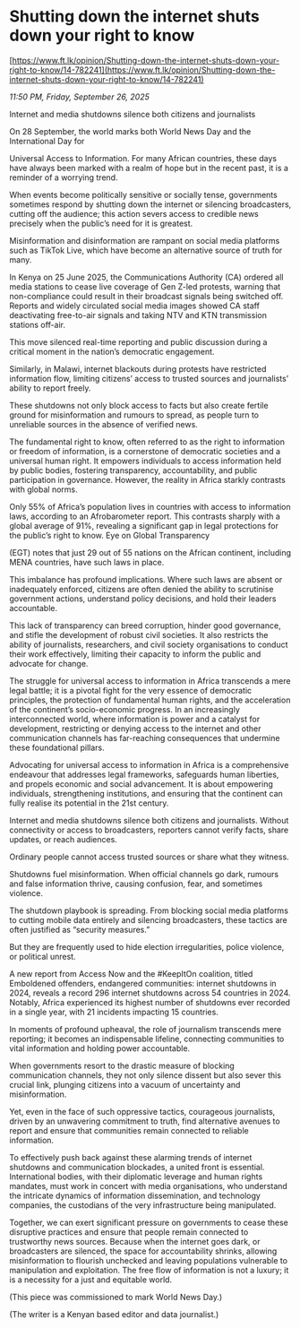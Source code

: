 # Shutting down the internet shuts down your right to know

[https://www.ft.lk/opinion/Shutting-down-the-internet-shuts-down-your-right-to-know/14-782241](https://www.ft.lk/opinion/Shutting-down-the-internet-shuts-down-your-right-to-know/14-782241)

*11:50 PM, Friday, September 26, 2025*

Internet and media shutdowns silence both citizens and journalists

On 28 September, the world marks both World News Day and the International Day for

Universal Access to Information. For many African countries, these days have always been marked with a realm of hope but in the recent past, it is a reminder of a worrying trend.

When events become politically sensitive or socially tense, governments sometimes respond by shutting down the internet or silencing broadcasters, cutting off the audience; this action severs access to credible news precisely when the public’s need for it is greatest.

Misinformation and disinformation are rampant on social media platforms such as TikTok Live, which have become an alternative source of truth for many.

In Kenya on 25 June 2025, the Communications Authority (CA) ordered all media stations to cease live coverage of Gen Z-led protests, warning that non-compliance could result in their broadcast signals being switched off. Reports and widely circulated social media images showed CA staff deactivating free-to-air signals and taking NTV and KTN transmission stations off-air.

This move silenced real-time reporting and public discussion during a critical moment in the nation’s democratic engagement.

Similarly, in Malawi, internet blackouts during protests have restricted information flow, limiting citizens’ access to trusted sources and journalists’ ability to report freely.

These shutdowns not only block access to facts but also create fertile ground for misinformation and rumours to spread, as people turn to unreliable sources in the absence of verified news.

The fundamental right to know, often referred to as the right to information or freedom of information, is a cornerstone of democratic societies and a universal human right. It empowers individuals to access information held by public bodies, fostering transparency, accountability, and public participation in governance. However, the reality in Africa starkly contrasts with global norms.

Only 55% of Africa’s population lives in countries with access to information laws, according to an Afrobarometer report. This contrasts sharply with a global average of 91%, revealing a significant gap in legal protections for the public’s right to know. Eye on Global Transparency

(EGT) notes that just 29 out of 55 nations on the African continent, including MENA countries, have such laws in place.

This imbalance has profound implications. Where such laws are absent or inadequately enforced, citizens are often denied the ability to scrutinise government actions, understand policy decisions, and hold their leaders accountable.

This lack of transparency can breed corruption, hinder good governance, and stifle the development of robust civil societies. It also restricts the ability of journalists, researchers, and civil society organisations to conduct their work effectively, limiting their capacity to inform the public and advocate for change.

The struggle for universal access to information in Africa transcends a mere legal battle; it is a pivotal fight for the very essence of democratic principles, the protection of fundamental human rights, and the acceleration of the continent’s socio-economic progress. In an increasingly interconnected world, where information is power and a catalyst for development, restricting or denying access to the internet and other communication channels has far-reaching consequences that undermine these foundational pillars.

Advocating for universal access to information in Africa is a comprehensive endeavour that addresses legal frameworks, safeguards human liberties, and propels economic and social advancement. It is about empowering individuals, strengthening institutions, and ensuring that the continent can fully realise its potential in the 21st century.

Internet and media shutdowns silence both citizens and journalists. Without connectivity or access to broadcasters, reporters cannot verify facts, share updates, or reach audiences.

Ordinary people cannot access trusted sources or share what they witness.

Shutdowns fuel misinformation. When official channels go dark, rumours and false information thrive, causing confusion, fear, and sometimes violence.

The shutdown playbook is spreading. From blocking social media platforms to cutting mobile data entirely and silencing broadcasters, these tactics are often justified as “security measures.”

But they are frequently used to hide election irregularities, police violence, or political unrest.

A new report from Access Now and the #KeepItOn coalition, titled Emboldened offenders, endangered communities: internet shutdowns in 2024, reveals a record 296 internet shutdowns across 54 countries in 2024. Notably, Africa experienced its highest number of shutdowns ever recorded in a single year, with 21 incidents impacting 15 countries.

In moments of profound upheaval, the role of journalism transcends mere reporting; it becomes an indispensable lifeline, connecting communities to vital information and holding power accountable.

When governments resort to the drastic measure of blocking communication channels, they not only silence dissent but also sever this crucial link, plunging citizens into a vacuum of uncertainty and misinformation.

Yet, even in the face of such oppressive tactics, courageous journalists, driven by an unwavering commitment to truth, find alternative avenues to report and ensure that communities remain connected to reliable information.

To effectively push back against these alarming trends of internet shutdowns and communication blockades, a united front is essential. International bodies, with their diplomatic leverage and human rights mandates, must work in concert with media organisations, who understand the intricate dynamics of information dissemination, and technology companies, the custodians of the very infrastructure being manipulated.

Together, we can exert significant pressure on governments to cease these disruptive practices and ensure that people remain connected to trustworthy news sources. Because when the internet goes dark, or broadcasters are silenced, the space for accountability shrinks, allowing misinformation to flourish unchecked and leaving populations vulnerable to manipulation and exploitation. The free flow of information is not a luxury; it is a necessity for a just and equitable world.

(This piece was commissioned to mark World News Day.)

(The writer is a Kenyan based editor and data journalist.)

